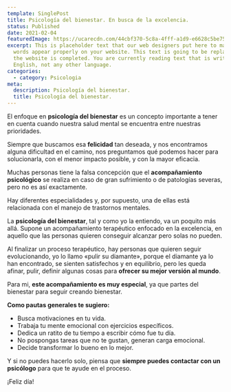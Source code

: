 ```yaml
---
template: SinglePost
title: Psicología del bienestar. En busca de la excelencia.
status: Published
date: 2021-02-04
featuredImage: https://ucarecdn.com/44cbf370-5c8a-4fff-a1d9-e6628c5be751/
excerpt: This is placeholder text that our web designers put here to make sure
  words appear properly on your website. This text is going to be replaced once
  the website is completed. You are currently reading text that is written in
  English, not any other language.
categories:
  - category: Psicologia
meta:
  description: Psicología del bienestar.
  title: Psicología del bienestar.
---
```

El enfoque en **psicología del bienestar** es un concepto importante a tener en cuenta cuando nuestra salud mental se encuentra entre nuestras prioridades.

Siempre que buscamos esa **felicidad** tan deseada, y nos encontramos alguna dificultad en el camino, nos preguntamos qué podemos hacer para solucionarla, con el menor impacto posible, y con la mayor eficacia.

Muchas personas tiene la falsa concepción que el **acompañamiento psicológico** se realiza en caso de gran sufrimiento o de patologías severas, pero no es así exactamente.

Hay diferentes especialidades y, por supuesto, una de ellas está relacionada con el manejo de trastornos mentales.

La **psicología del bienestar**, tal y como yo la entiendo, va un poquito más allá. Supone un acompañamiento terapéutico enfocado en la excelencia, en aquello que las personas quieren conseguir alcanzar pero solas no pueden.

Al finalizar un proceso terapéutico, hay personas que quieren seguir evolucionando, yo lo llamo «pulir su diamante», porque el diamante ya lo han encontrado, se sienten satisfechos y en equilibrio, pero les queda afinar, pulir, definir algunas cosas para **ofrecer su mejor versión al mundo**.

Para mi, **este acompañamiento es muy especial**, ya que partes del bienestar para seguir creando bienestar.

**Como pautas generales te sugiero:**

* Busca motivaciones en tu vida.
* Trabaja tu mente emocional con ejercicios específicos.
* Dedica un ratito de tu tiempo a escribir cómo fue tu día.
* No pospongas tareas que no te gustan, generan carga emocional.
* Decide transformar lo bueno en lo mejor.

Y si no puedes hacerlo solo, piensa que **siempre puedes contactar con un psicólogo** para que te ayude en el proceso.

¡Feliz día!